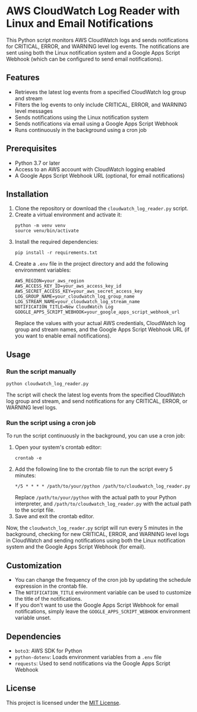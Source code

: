 # AWS CloudWatch Log Reader with Linux and Email Notifications

This Python script monitors AWS CloudWatch logs and sends notifications for CRITICAL, ERROR, and WARNING level log events. The notifications are sent using both the Linux notification system and a Google Apps Script Webhook (which can be configured to send email notifications).

## Features
- Retrieves the latest log events from a specified CloudWatch log group and stream
- Filters the log events to only include CRITICAL, ERROR, and WARNING level messages
- Sends notifications using the Linux notification system
- Sends notifications via email using a Google Apps Script Webhook
- Runs continuously in the background using a cron job

## Prerequisites
- Python 3.7 or later
- Access to an AWS account with CloudWatch logging enabled
- A Google Apps Script Webhook URL (optional, for email notifications)

## Installation
1. Clone the repository or download the `cloudwatch_log_reader.py` script.
2. Create a virtual environment and activate it:
   ```
   python -m venv venv
   source venv/bin/activate
   ```
3. Install the required dependencies:
   ```
   pip install -r requirements.txt
   ```
4. Create a `.env` file in the project directory and add the following environment variables:
   ```
   AWS_REGION=your_aws_region
   AWS_ACCESS_KEY_ID=your_aws_access_key_id
   AWS_SECRET_ACCESS_KEY=your_aws_secret_access_key
   LOG_GROUP_NAME=your_cloudwatch_log_group_name
   LOG_STREAM_NAME=your_cloudwatch_log_stream_name
   NOTIFICATION_TITLE=New CloudWatch Log
   GOOGLE_APPS_SCRIPT_WEBHOOK=your_google_apps_script_webhook_url
   ```
   Replace the values with your actual AWS credentials, CloudWatch log group and stream names, and the Google Apps Script Webhook URL (if you want to enable email notifications).

## Usage
### Run the script manually
```
python cloudwatch_log_reader.py
```
The script will check the latest log events from the specified CloudWatch log group and stream, and send notifications for any CRITICAL, ERROR, or WARNING level logs.

### Run the script using a cron job
To run the script continuously in the background, you can use a cron job:
1. Open your system's crontab editor:
   ```
   crontab -e
   ```
2. Add the following line to the crontab file to run the script every 5 minutes:
   ```
   */5 * * * * /path/to/your/python /path/to/cloudwatch_log_reader.py
   ```
   Replace `/path/to/your/python` with the actual path to your Python interpreter, and `/path/to/cloudwatch_log_reader.py` with the actual path to the script file.
3. Save and exit the crontab editor.

Now, the `cloudwatch_log_reader.py` script will run every 5 minutes in the background, checking for new CRITICAL, ERROR, and WARNING level logs in CloudWatch and sending notifications using both the Linux notification system and the Google Apps Script Webhook (for email).

## Customization
- You can change the frequency of the cron job by updating the schedule expression in the crontab file.
- The `NOTIFICATION_TITLE` environment variable can be used to customize the title of the notifications.
- If you don't want to use the Google Apps Script Webhook for email notifications, simply leave the `GOOGLE_APPS_SCRIPT_WEBHOOK` environment variable unset.

## Dependencies
- `boto3`: AWS SDK for Python
- `python-dotenv`: Loads environment variables from a `.env` file
- `requests`: Used to send notifications via the Google Apps Script Webhook

## License
This project is licensed under the [MIT License](LICENSE).
